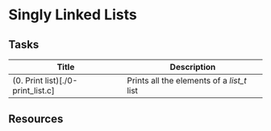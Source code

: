 # Singly Linked Lists

## Tasks
| Title | Description |
| ----- |  ---------- |
| (0. Print list)[./0-print_list.c] | Prints all the elements of a *list_t* list |

## Resources
